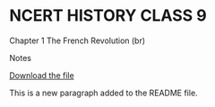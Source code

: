 # NCERT HISTORY CLASS 9

Chapter 1 The French Revolution (br)

Notes

[Download the file](https://my.microsoftpersonalcontent.com/personal/f46cfd184d142703/_layouts/15/download.aspx?UniqueId=98a38986-96e4-4439-8eb9-91b07c2649d2&Translate=false&tempauth=v1e.eyJzaXRlaW[...)

This is a new paragraph added to the README file.
